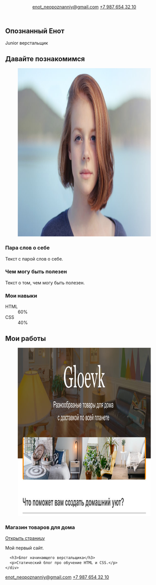 <!DOCTYPE html>
<html lang="ru">

<head>
  <meta charset="UTF-8">
  <link href="https://fonts.googleapis.com/css?family=Montserrat:400,500,700|Old+Standard+TT&display=swap&subset=cyrillic" rel="stylesheet">
  <link rel="stylesheet" href="style.css">
  <title>Портфолио Junior верстальщика</title>
</head>

<body>
  <header class="page-header">
    <div class="container">
     <a class="header-email" href="mailto:enot_neopoznanniy@gmail.com">enot_neopoznanniy@gmail.com</a> 
      <a class="header-phone" href="tel:+79876543210">+7 987 654 32 10</a>
    </div>
  </header>

  <section class="hero-image">
    <div class="container">
      <h1 class="heading">Опознанный Енот</h1>
      <p>Junior верстальщик</p>
    </div>
  </section>

  <section class="intro">
    <div class="container">
      <h2 class="subheading">Давайте познакомимся</h2>
      <figure class="user-image">
        <img src="img/files/user.jpg" width="928" height="536" alt="Фотография опознанного енота">
      </figure>
      <div>
        <h3>Пара слов о себе</h3>
        <p>Текст с парой слов о себе.</p>
      </div>
      <div>
        <h3>Чем могу быть полезен</h3>
        <p>Текст о том, чем могу быть полезен.</p>
      </div>
      <div class="skills">
        <h3>Мои навыки</h3>
        <dl class="skills-list">
          <dt class="skill-html">HTML</dt>
          <dd class="level"><div style="width: 60%;">60%</div></dd>
          <dt class="skill-css">CSS</dt>
          <dd class="level"><div style="width: 40%;">40%</div></dd>
        </dl>
      </div>
    </div>
  </section>

  <section class="portfolio">
    <div class="container">
      <h2 class="subheading">Мои работы</h2>
      <figure class="project-image">
        <img src="img/files/project.jpg" width="928" height="536" alt="Сайт магазина товаров для дома">
      </figure>
      <h3>Магазин товаров для дома</h3>
      <a class="button" href="source/project/index.html">Открыть страницу</a>
      <p>Мой первый сайт.</p>

      <h3>Блог начинающего верстальщика</h3>
      <p>Статический блог про обучение HTML и CSS.</p>
    </div>
  </section>

  <footer class="page-footer">
    <div class="container">
      <a class="footer-email"href="mailto:enot_neopoznanniy@gmail.com">enot_neopoznanniy@gmail.com</a>
      <a class="footer-phone" href="tel:+79876543210">+7 987 654 32 10</a>
    </div>
  </footer>
</body>

</html>